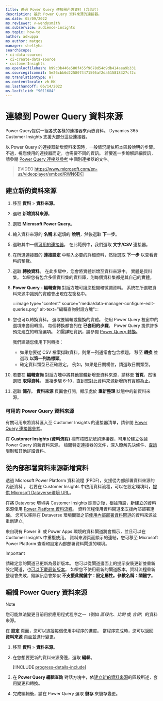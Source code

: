 ```yaml
---
title: 透過 Power Query 連接器內嵌資料 (含影片)
description: 基於 Power Query 資料來源的連接器。
ms.date: 05/09/2022
ms.reviewer: v-wendysmith
ms.subservice: audience-insights
ms.topic: how-to
author: adkuppa
ms.author: matgos
manager: shellyha
searchScope:
- ci-data-sources
- ci-create-data-source
- customerInsights
ms.openlocfilehash: b99c3b446e580f455f9678d54d9db414aea9b331
ms.sourcegitcommit: 5e26cbb6d2258074471505af2da515818327cf2c
ms.translationtype: HT
ms.contentlocale: zh-HK
ms.lasthandoff: 06/14/2022
ms.locfileid: "9011684"
---
```

# <a name="connect-to-a-power-query-data-source"></a>連線到 Power Query 資料來源

Power Query提供一組各式各樣的連接器來內嵌資料。 Dynamics 365 Customer Insights 支援大部分這些連接器。

以 Power Query 的連接器新增資料來源時，一般情況請依照本區段說明的步驟。 不過，視您使用的連接器而定，也需要不同的資訊。 若要進一步瞭解詳細資訊，請參閱 [Power Query 連接器參考](/power-query/connectors/) 中個別連接器的文件。

> [!VIDEO https://www.microsoft.com/en-us/videoplayer/embed/RWN6EK]

## <a name="create-a-new-data-source"></a>建立新的資料來源

1. 移至 **資料** > **資料來源**。

1. 選取 **新增資料來源**。

1. 選取 **Microsoft Power Query**。

1. 輸入資料來源的 **名稱** 和選填的 **說明**，然後選取 **下一步**。

1. 選取其中一個[可用的連接器](#available-power-query-data-sources)。 在此範例中，我們選取 **文字/CSV** 連接器。

1. 在所選連接器的 **連接設定** 中輸入必要的詳細資料，然後選取 **下一步** 以查看資料的預覽。

1. 選取 **轉換資料**。 在此步驟中，您會將實體新增至資料來源中。 實體是資料集。 如果您有包含多個資料集的資料庫，則每個資料集都是其自己的實體。

1. **Power Query - 編輯查詢** 對話方塊可讓您檢閱和微調資料。 系統在所選取資料來源中識別的實體會出現在左窗格中。

   :::image type="content" source="media/data-manager-configure-edit-queries.png" alt-text="編輯查詢對話方塊":::

1. 您也可以轉換資料。 選取要編輯或變換的實體。 使用 Power Query 視窗中的選項來套用轉換。 每個轉換都會列在 **已套用的步驟**。 Power Query 提供許多預先建立的轉換選項。 如需詳細資訊，請參閱 [Power Query 轉換](/power-query/power-query-what-is-power-query#transformations)。

   我們建議您使用下列轉換：

   - 如果您要從 CSV 檔案擷取資料，則第一列通常會包含標題。 移至 **轉換** 並選取 **以第一列為標頭**。
   - 確定資料類型已正確設定。 例如，如果是日期欄位，請選取日期類型。

1. 若要在 **編輯查詢** 對話方塊中將其他實體新增至資料來源，請移至 **首頁**，然後選取 **取得資料**。 重複步驟 6-10，直到您對此資料來源新增所有實體為止。

1. 選取 **儲存**。 **資料來源** 頁面會打開，顯示處於 **重新整理** 狀態中的新資料來源。

### <a name="available-power-query-data-sources"></a>可用的 Power Query 資料來源

有關可用來將資料匯入至 Customer Insights 的連接器清單，請參閱 [Power Query 連接器參考](/power-query/connectors/)。

在 **Customer Insights (資料流程)** 欄有核取記號的連接器，可用於建立依據 Power Query 的新資料來源。 檢閱特定連接器的文件，深入瞭解先決條件、[查詢限制](/power-query/power-query-online-limits)和其他詳細資料。

## <a name="add-data-from-on-premises-data-sources"></a>從內部部署資料來源新增資料

透過 Microsoft Power Platform 資料流程 (PPDF)，支援從內部部署資料來源的內嵌資料 。 若要在 Customer Insights 中啟用資料流程，可以在設定環境時，[提供 Microsoft Dataverse環境 URL](create-environment.md)。

在將 Dataverse 環境與 Customer Insights 關聯之後，根據預設，新建立的資料來源使用 [Power Platform 資料流程](/power-query/dataflows/overview-dataflows-across-power-platform-dynamics-365)。 資料流程使用資料閘道來支援內部部署連線。 您可以移除在 Dataverse 環境關聯之前[使用內部部署資料閘道](/data-integration/gateway/service-gateway-app)的資料來源並重新建立。

來自現有 Power BI 或 Power Apps 環境的資料閘道將會顯示，並且可以在 Customer Insights 中重複使用。 資料來源頁面顯示的連結，您可移至 Microsoft Power Platform 查看和設定內部部署資料閘道的環境。

> [!IMPORTANT]
> 請確定您的閘道已更新為最新版本。 您可以從閘道畫面上的提示安裝更新並重新設定閘道，也[可以下載最新版本](https://powerapps.microsoft.com/downloads/)。 如果您不使用最新的閘道版本，資料流程重新整理會失敗，錯誤訊息會類似 **不支援此關鍵字：設定屬性。參數名稱：關鍵字**。

## <a name="edit-power-query-data-sources"></a>編輯 Power Query 資料來源

> [!NOTE]
> 您可能無法變更目前用於應用程式程序之一（例如 *區段化*、*比對* 或 *合併*）的資料來源。
>
> 在 **設定** 頁面，您可以追蹤每個使用中程序的進度。 當程序完成時，您可以返回 **資料來源** 頁面並進行變更。

1. 移至 **資料** > **資料來源**。

1. 在您想要更新的資料來源旁邊，選取 **編輯**。

   [!INCLUDE [progress-details-include](includes/progress-details-pane.md)]

1. 在 **Power Query 編輯查詢** 對話方塊中，依[建立新的資料來源](#create-a-new-data-source)的區段所述，套用變更和轉換。

1. 完成編輯後，請在 Power Query 選取 **儲存** 來儲存變更。
